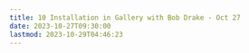 ```yaml
---
title: 10 Installation in Gallery with Bob Drake - Oct 27
date: 2023-10-27T09:30:00
lastmod: 2023-10-29T04:46:23
---
```

